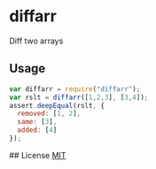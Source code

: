 # diffarr
Diff two arrays


## Usage

```js
var diffarr = require("diffarr");
var rslt = diffarr([1,2,3], [3,4]);
assert.deepEqual(rslt, {
  removed: [1, 2],
  same: [3],
  added: [4]
});
```

## License
[MIT](LICENSE)
